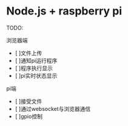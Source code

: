 # Node.js + raspberry pi
TODO:

浏览器端

- [ ]文件上传
- [ ]通知pi运行程序
- [ ]程序执行显示
- [ ]pi实时状态显示

pi端

- [ ]接受文件
- [ ]通过websocket与浏览器通信
- [ ]gpio控制